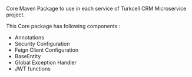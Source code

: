 Core Maven Package to use in each service of Turkcell CRM Microservice project.

This Core package has following components : 
- Annotations
- Security Configuration
- Feign Client Configuration
- BaseEntity
- Global Exception Handler
- JWT functions
